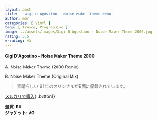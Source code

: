 ```yaml
---
layout: post
title:  "Gigi D'Agostino – Noise Maker Theme 2000"
author: mmr
categories: [ Vinyl ]
tags: [ Trance, Progressive ]
image: ../assets/images/Gigi D'Agostino – Noise Maker Theme 2000.jpg
rating: 3.5
v-rating: VG
---
```


#### Gigi D'Agostino – Noise Maker Theme 2000

A. Noise Maker Theme (2000 Remix)

B. Noise Maker Theme (Original Mix)

> 素晴らしい'94年のオリジナルがB面に収録されています。

[メルカリで購入](https://jp.mercari.com/item/m32554677357){:.button1}

<div class="mt-4 mb-4 d-flex align-items-center">
<strong class="mr-1">盤質: EX</strong>
</div>
<div class="mt-4 mb-4 d-flex align-items-center">
<strong class="mr-1">ジャケット: VG</strong>
</div>
